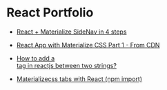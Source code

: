 # React Portfolio

- [React + Materialize SideNav in 4 steps](https://medium.com/@hamza.el/react-materialize-sidenav-in-4-steps-7365f6176b09)

- [React App with Materialize CSS Part 1 - From CDN](https://www.youtube.com/watch?v=FR3cLra8DiE)

- [How to add a <br> tag in reactjs between two strings?](https://stackoverflow.com/questions/45935733/how-to-add-a-br-tag-in-reactjs-between-two-strings)

- [Materializecss tabs with React (npm import)](https://stackoverflow.com/questions/55069297/materializecss-tabs-are-not-working-with-react-npm-import)
